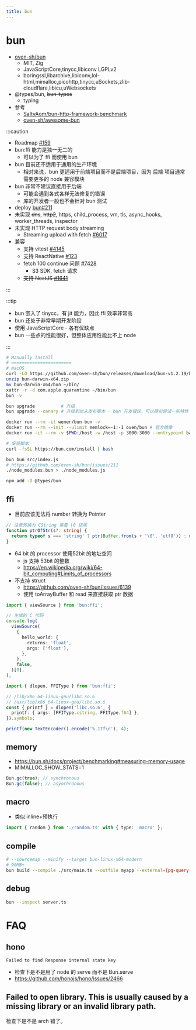 ```yaml
---
title: bun
---
```


# bun

- [oven-sh/bun](https://github.com/oven-sh/bun)
  - MIT, Zig
  - JavaScriptCore,tinycc,libiconv LGPLv2
  - boringssl,libarchive,libiconv,lol-html,mimalloc,picohttp,tinycc,uSockets,zlib-cloudflare,libicu,uWebsockets
- @types/bun, ~~bun-types~~
  - typing
- 参考
  - [SaltyAom/bun-http-framework-benchmark](https://github.com/SaltyAom/bun-http-framework-benchmark)
  - [oven-sh/awesome-bun](https://github.com/oven-sh/awesome-bun)

:::caution

- Roadmap [#159](https://github.com/oven-sh/bun/issues/159)
- bun:ffi 能力是独一无二的
  - 可以为了 ffi 而使用 bun
- bun 目前还不适用于通用的生产环境
  - 相对来说，bun 更适用于前端项目而不是后端项目，因为 后端 项目通常需要更多的 node 兼容模块
- bun 非常不建议直接用于后端
  - 可能会遇到各式各样无法修复的错误
  - 库的开发者一般也不会针对 bun 测试
- deploy [bun#211](https://github.com/oven-sh/bun/issues/211)
- 未实现 ~~dns~~, ~~http2~~, https, child_process, vm, tls, async_hooks, worker_threads, inspector
- 未实现 HTTP request body streaming
  - Streaming upload with fetch [#6017](https://github.com/oven-sh/bun/issues/6017)
- 兼容
  - 支持 vitest [#4145](https://github.com/oven-sh/bun/issues/4145)
  - 支持 ReactNative [#123](https://github.com/oven-sh/bun/issues/123)
  - fetch 100 continue 问题 [#7428](https://github.com/oven-sh/bun/issues/7428)
    - S3 SDK, fetch 请求
  - ~~支持 NestJS [#1641](https://github.com/oven-sh/bun/issues/1641)~~

:::

:::tip

- bun 嵌入了 tinycc，有 jit 能力，因此 ffi 效率非常高
- bun 还处于非常早期开发阶段
- 使用 JavaScriptCore - 各有优缺点
- bun 一些点的性能很好，但整体应用性能比不上 node

:::

```bash
# Manually Install
# =======================
# macOS
curl -LO https://github.com/oven-sh/bun/releases/download/bun-v1.2.19/bun-darwin-x64.zip
unzip bun-darwin-x64.zip
mv bun-darwin-x64/bun ~/bin/
xattr -r -d com.apple.quarantine ~/bin/bun
bun -v

bun upgrade          # 升级
bun upgrade --canary # 升级到尚未发布版本 - bun 开发很快，可以提前尝试一些特性

docker run --rm -it wener/bun bun -v
docker run --rm --init --ulimit memlock=-1:-1 oven/bun # 官方镜像
docker run -it --rm -v $PWD:/host -w /host -p 3000:3000 --entrypoint bash oven/bun:debian

# 安装脚本
curl -fsSL https://bun.com/install | bash
```

```bash
bun bun src/index.js
# https://github.com/oven-sh/bun/issues/211
./node_modules.bun > ./node_modules.js
```

```bash
npm add -D @types/bun
```

## ffi

- 目前应该无法将 number 转换为 Pointer

```ts
// 注意转换为 CString 需要 \0 结尾
function ptrOfStr(s?: string) {
  return typeof s === 'string' ? ptr(Buffer.from(s + '\0', 'utf8')) : null;
}
```

- 64 bit 的 processor 使用52bit 的地址空间
  - js 支持 53bit 的整数
  - https://en.wikipedia.org/wiki/64-bit_computing#Limits_of_processors
- 不支持 struct
  - https://github.com/oven-sh/bun/issues/6139
  - 使用 toArrayBuffer 和 read 来直接获取 ptr 数据

```ts
import { viewSource } from 'bun:ffi';

// 生成的 C 代码
console.log(
  viewSource(
    {
      hello_world: {
        returns: 'float',
        args: ['float'],
      },
    },
    false,
  )[0],
);
```

```ts
import { dlopen, FFIType } from 'bun:ffi';

// /lib/x86_64-linux-gnu/libc.so.6
// /usr/lib/x86_64-linux-gnu/libc.so.6
const { printf } = dlopen('libc.so.6', {
  printf: { args: [FFIType.cstring, FFIType.f64] },
}).symbols;

printf(new TextEncoder().encode('%.17f\n'), 4);
```

## memory

- https://bun.sh/docs/project/benchmarking#measuring-memory-usage
- MIMALLOC_SHOW_STATS=1

```ts
Bun.gc(true); // synchronous
Bun.gc(false); // asynchronous
```

## macro

- 类似 inline+预执行

```ts
import { random } from './random.ts' with { type: 'macro' };
```

## compile

```bash
# --sourcemap --minify --target bun-linux-x64-modern
# 90MB+
bun build --compile ./src/main.ts --outfile myapp --external={pg-query-stream,better-sqlite3,tedious,oracledb,mysql2,sqlite3,mysql} --external=@mikro-orm/{migrations,entity-generator,better-sqlite,sqlite,mariadb,mysql,mongodb,seeder}
```

## debug

```bash
bun --inspect server.ts
```

# FAQ

## hono

```
Failed to find Response internal state key
```

- 检查下是不是用了 node 的 serve 而不是 Bun.serve
- https://github.com/honojs/hono/issues/2466

## Failed to open library. This is usually caused by a missing library or an invalid library path.

检查下是不是 arch 错了。
